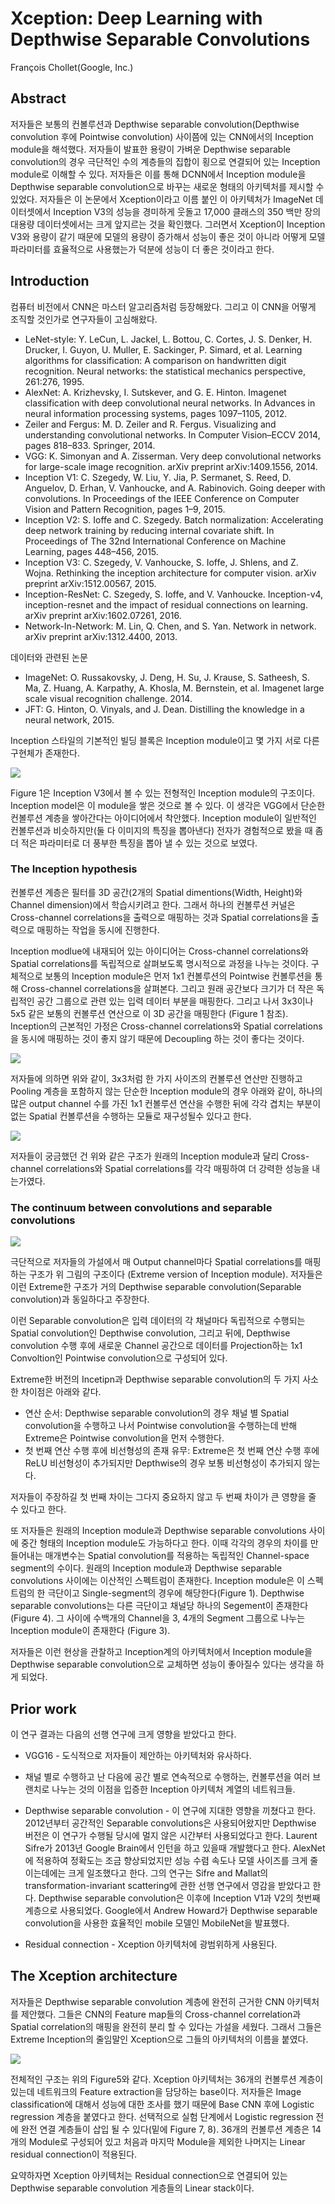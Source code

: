# Xception: Deep Learning with Depthwise Separable Convolutions

François Chollet(Google, Inc.)



## Abstract

저자들은 보통의 컨볼루션과 Depthwise separable convolution(Depthwise convolution 후에 Pointwise convolution) 사이쯤에 있는 CNN에서의 Inception module을 해석했다. 저자들이 발표한 용량이 가벼운 Depthwise separable convolution의 경우 극단적인 수의 계층들의 집합이 횡으로 연결되어 있는 Inception module로 이해할 수 있다. 저자들은 이를 통해 DCNN에서 Inception module을 Depthwise separable convolution으로 바꾸는 새로운 형태의 아키텍처를 제시할 수 있었다. 저자들은 이 논문에서 Xception이라고 이름 붙인 이 아키텍처가 ImageNet 데이터셋에서 Inception V3의 성능을 경미하게 웃돌고 17,000 클래스의 350 백만 장의 대용량 데이터셋에서는 크게 앞지르는 것을 확인했다. 그러면서 Xception이 Inception V3와 용량이 같기 때문에 모델의 용량이 증가해서 성능이 좋은 것이 아니라 어떻게 모델 파라미터를 효율적으로 사용했는가 덕분에 성능이 더 좋은 것이라고 한다. 



## Introduction

컴퓨터 비전에서 CNN은 마스터 알고리즘처럼 등장해왔다. 그리고 이 CNN을 어떻게 조직할 것인가로 연구자들이 고심해왔다. 



- LeNet-style: Y. LeCun, L. Jackel, L. Bottou, C. Cortes, J. S. Denker, H. Drucker, I. Guyon, U. Muller, E. Sackinger, P. Simard, et al. Learning algorithms for classification: A comparison on handwritten digit recognition. Neural networks: the statistical mechanics perspective, 261:276, 1995.
- AlexNet: A. Krizhevsky, I. Sutskever, and G. E. Hinton. Imagenet classification with deep convolutional neural networks. In Advances in neural information processing systems, pages 1097–1105, 2012.
- Zeiler and Fergus: M. D. Zeiler and R. Fergus. Visualizing and understanding convolutional networks. In Computer Vision–ECCV 2014, pages 818–833. Springer, 2014.
- VGG: K. Simonyan and A. Zisserman. Very deep convolutional networks for large-scale image recognition. arXiv preprint arXiv:1409.1556, 2014.
- Inception V1: C. Szegedy, W. Liu, Y. Jia, P. Sermanet, S. Reed, D. Anguelov, D. Erhan, V. Vanhoucke, and A. Rabinovich. Going deeper with convolutions. In Proceedings of the IEEE Conference on Computer Vision and Pattern Recognition, pages 1–9, 2015.
- Inception V2: S. Ioffe and C. Szegedy. Batch normalization: Accelerating deep network training by reducing internal covariate shift. In Proceedings of The 32nd International Conference on Machine Learning, pages 448–456, 2015.
- Inception V3: C. Szegedy, V. Vanhoucke, S. Ioffe, J. Shlens, and Z. Wojna. Rethinking the inception architecture for computer vision. arXiv preprint arXiv:1512.00567, 2015.
- Inception-ResNet: C. Szegedy, S. Ioffe, and V. Vanhoucke. Inception-v4, inception-resnet and the impact of residual connections on learning. arXiv preprint arXiv:1602.07261, 2016.
- Network-In-Network: M. Lin, Q. Chen, and S. Yan. Network in network. arXiv preprint arXiv:1312.4400, 2013.

데이터와 관련된 논문

- ImageNet: O. Russakovsky, J. Deng, H. Su, J. Krause, S. Satheesh, S. Ma, Z. Huang, A. Karpathy, A. Khosla, M. Bernstein, et al. Imagenet large scale visual recognition challenge. 2014.
- JFT: G. Hinton, O. Vinyals, and J. Dean. Distilling the knowledge in a neural network, 2015.



Inception 스타일의 기본적인 빌딩 블록은 Inception module이고 몇 가지 서로 다른 구현체가 존재한다. 

![](./Figure/Xception_Deep_Learning_with_Depthwise_Separable_Convolutions1.JPG)

 Figure 1은 Inception V3에서 볼 수 있는 전형적인 Inception module의 구조이다. Inception model은 이 module을 쌓은 것으로 볼 수 있다. 이 생각은  VGG에서 단순한 컨볼루션 계층을 쌓아간다는 아이디어에서 착안했다. Inception module이 일반적인 컨볼루션과 비슷하지만(둘 다 이미지의 특징을 뽑아낸다) 전자가 경험적으로 봤을 때 좀 더 적은 파라미터로 더 풍부한 특징을 뽑아 낼 수 있는 것으로 보였다. 



### The Inception hypothesis

컨볼루션 계층은 필터를 3D 공간(2개의 Spatial dimentions(Width, Height)와 Channel dimension)에서 학습시키려고 한다. 그래서 하나의 컨볼루션 커널은 Cross-channel correlations을 출력으로 매핑하는 것과 Spatial correlations을 출력으로 매핑하는 작업을 동시에 진행한다. 

Inception modlue에 내재되어 있는 아이디어는 Cross-channel correlations와 Spatial correlations를 독립적으로 살펴보도록 명시적으로 과정을 나누는 것이다. 구체적으로 보통의 Inception module은 먼저 1x1 컨볼루션의 Pointwise 컨볼루션을 통해 Cross-channel correlations을 살펴본다. 그리고 원래 공간보다 크기가 더 작은 독립적인 공간 그룹으로 관련 있는 입력 데이터 부분을 매핑한다. 그리고 나서 3x3이나 5x5 같은 보통의 컨볼루션 연산으로 이 3D 공간을 매핑한다 (Figure 1 참조).  Inception의 근본적인 가정은 Cross-channel correlations와 Spatial correlations을 동시에 매핑하는 것이 좋지 않기 때문에 Decoupling 하는 것이 좋다는 것이다. 

![](./Figure/Xception_Deep_Learning_with_Depthwise_Separable_Convolutions2.JPG)

저자들에 의하면 위와 같이, 3x3처럼 한 가지 사이즈의 컨볼루션 연산만 진행하고 Pooling 계층을 포함하지 않는 단순한 Inception module의 경우 아래와 같이, 하나의 많은 output channel 수를 가진 1x1 컨볼루션 연산을 수행한 뒤에 각각 겹치는 부분이 없는 Spatial 컨볼루션을 수행하는 모듈로 재구성될수 있다고 한다. 

![](./Figure/Xception_Deep_Learning_with_Depthwise_Separable_Convolutions3.JPG)

저자들이 궁금했던 건 위와 같은 구조가 원래의 Inception module과 달리 Cross-channel correlations와 Spatial correlations를 각각 매핑하여 더 강력한 성능을 내는가였다. 



### The continuum between convolutions and separable convolutions

![](./Figure/Xception_Deep_Learning_with_Depthwise_Separable_Convolutions4.JPG)

극단적으로 저자들의 가설에서 매 Output channel마다 Spatial correlations를 매핑하는 구조가 위 그림의 구조이다 (Extreme version of Inception module). 저자들은 이런 Extreme한 구조가 거의 Depthwise separable convolution(Separable convolution)과 동일하다고 주장한다.  

이런 Separable convolution은 입력 데이터의 각 채널마다 독립적으로 수행되는 Spatial convolution인 Depthwise convolution, 그리고 뒤에,  Depthwise convolution 수행 후에 새로운 Channel 공간으로 데이터를 Projection하는 1x1 Convoltion인 Pointwise convolution으로 구성되어 있다. 

Extreme한 버전의 Incetipn과 Depthwise separable convolution의 두 가지 사소한 차이점은 아래와 같다. 

- 연산 순서: Depthwise separable convolution의 경우 채널 별 Spatial convolution을 수행하고 나서 Pointwise convolution을 수행하는데 반해 Extreme은 Pointwise convolution을 먼저 수행한다.
- 첫 번째 연산 수행 후에 비선형성의 존재 유무: Extreme은 첫 번째 연산 수행 후에 ReLU 비선형성이 추가되지만 Depthwise의 경우 보통 비선형성이 추가되지 않는다.  

저자들이 주장하길 첫 번째 차이는 그다지 중요하지 않고 두 번째 차이가 큰 영향을 줄 수 있다고 한다.

또 저자들은 원래의 Inception module과 Depthwise separable convolutions 사이에 중간 형태의 Inception module도 가능하다고 한다. 이때 각각의 경우의 차이를 만들어내는 매개변수는 Spatial convolution를 적용하는 독립적인 Channel-space segment의 수이다. 원래의 Inception module과 Depthwise separable convolutions 사이에는 이산적인 스펙트럼이 존재한다. Inception module은 이 스펙트럼의 한 극단이고 Single-segment의 경우에 해당한다(Figure 1). Depthwise separable convolutions는 다른 극단이고 채널당 하나의 Segement이 존재한다(Figure 4). 그 사이에 수백개의 Channel을 3, 4개의 Segment 그룹으로 나누는 Inception module이 존재한다 (Figure 3). 

저자들은 이런 현상을 관찰하고 Inception계의 아키텍처에서 Inception module을 Depthwise separable convolution으로 교체하면 성능이 좋아질수 있다는 생각을 하게 되었다. 



## Prior work

이 연구 결과는 다음의 선행 연구에 크게 영향을 받았다고 한다.

- VGG16 - 도식적으로 저자들이 제안하는 아키텍처와 유사하다.
- 채널 별로 수행하고 난 다음에 공간 별로 연속적으로 수행하는, 컨볼루션을 여러 브랜치로 나누는 것의 이점을 입증한 Inception 아키텍처 계열의 네트워크들.
- Depthwise separable convolution - 이 연구에 지대한 영향을 끼쳤다고 한다. 2012년부터 공간적인 Separable convolutions은 사용되어왔지만 Depthwise 버전은 이 연구가 수행될 당시에 멀지 않은 시간부터 사용되었다고 한다. Laurent Sifre가 2013년 Google Brain에서 인턴을 하고 있을때 개발했다고 한다. AlexNet에 적용하여 정확도는 조금 향상되었지만 성능 수렴 속도나 모델 사이즈를 크게 줄이는데에는 크게 일조했다고 한다. 그의 연구는 Sifre and Mallat의 transformation-invariant scattering에 관한 선행 연구에서 영감을 받았다고 한다. Depthwise separable convolution은 이후에 Inception V1과 V2의 첫번째 계층으로 사용되었다. Google에서 Andrew Howard가 Depthwise separable convolution을 사용한 효율적인 mobile 모델인 MobileNet을 발표했다. 

- Residual connection - Xception 아키텍처에 광범위하게 사용된다. 



## The Xception architecture

저자들은 Depthwise separable convolution 계층에 완전히 근거한 CNN 아키텍처를 제안했다. 그들은 CNN의 Feature map들의 Cross-channel correlation과 Spatial correlation의 매핑을 완전히 분리 할 수 있다는 가설을 세웠다. 그래서 그들은 Extreme Inception의 줄임말인 Xception으로 그들의 아키텍처의 이름을 붙였다. 

![](./Figure/Xception_Deep_Learning_with_Depthwise_Separable_Convolutions5.JPG)

전체적인 구조는 위의 Figure5와 같다. Xception 아키텍처는 36개의 컨볼루션 계층이 있는데 네트워크의 Feature extraction을 담당하는 base이다. 저자들은 Image classification에 대해서 성능에 대한 조사를 했기 때문에 Base CNN 후에 Logistic regression 계층을 붙였다고 한다. 선택적으로 실험 단계에서 Logistic regression 전에 완전 연결 계층들이 삽입 될 수 있다(밑에 Figure 7, 8). 36개의 컨볼루션 계층은 14개의 Module로 구성되어 있고 처음과 마지막 Module을 제외한 나머지는 Linear residual connection이 적용된다. 

요약하자면 Xception 아키텍처는 Residual connection으로 연결되어 있는 Depthwise separable convolution 게층들의 Linear stack이다. 
